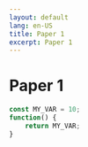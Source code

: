 ```yaml
---
layout: default
lang: en-US
title: Paper 1
excerpt: Paper 1
---
```


# Paper 1


```javascript
const MY_VAR = 10;
function() {
    return MY_VAR;
}
```